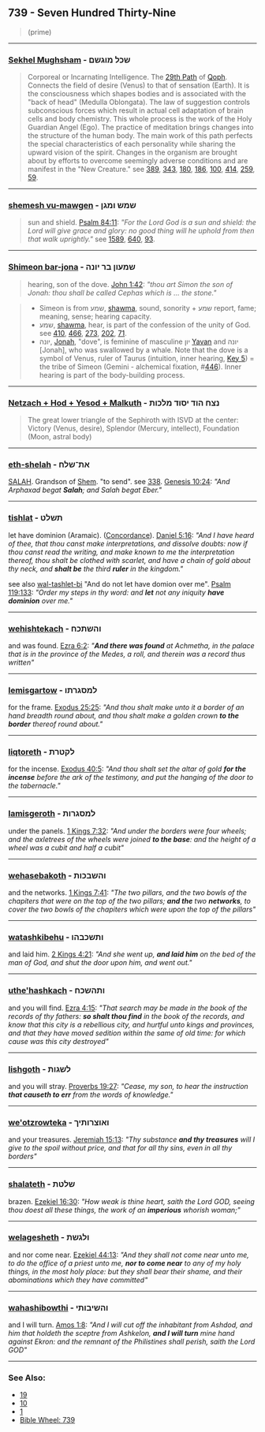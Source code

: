 ## 739 - Seven Hundred Thirty-Nine
> (prime)

---

### [Sekhel Mughsham](/keys/ShKL.MVGShM) - שכל מוגשם
> Corporeal or Incarnating Intelligence. The [29th Path](29) of [Qoph](/keys/Q). Connects the field of desire (Venus) to that of sensation (Earth). It is the consciousness which shapes bodies and is associated with the "back of head" (Medulla Oblongata). The law of suggestion controls subconscious forces which result in actual cell adaptation of brain cells and body chemistry. This whole process is the work of the Holy Guardian Angel (Ego). The practice of meditation brings changes into the structure of the human body. The main work of this path perfects the special characteristics of each personality while sharing the upward vision of the spirit. Changes in the organism are brought about by efforts to overcome seemingly adverse conditions and are manifest in the "New Creature." see [389](389), [343](343), [180](180), [186](186), [100](100), [414](414), [259](259), [59](59).

---

### [shemesh vu-mawgen](/keys/ShMSh.VMGN) - שמש ומגן
> sun and shield. [Psalm 84:11](http://biblehub.com/psalms/84-11.htm): *"For the Lord God is a sun and shield: the Lord will give grace and glory: no good thing will he uphold from then that walk uprightly."* see [1589](1589), [640](640), [93](93).

---

### [Shimeon bar-jona](/keys/ShMOVN.BR-IVNH) - שמעון בר יונה
> hearing, son of the dove. [John 1:42](http://biblehub.com/john/1-42.htm): *"thou art Simon the son of Jonah: thou shall be called Cephas which is ... the stone."*

> - Simeon is from שמע, [shawma](/keys/ShMO), sound, sonority + שמע report, fame; meaning, sense; hearing capacity.
> - שמע, [shawma](/keys/ShMO), hear, is part of the confession of the unity of God. see [410](410), [466](466), [273](273), [202](202), [71](71).
> - יונה, [Jonah](/keys/IVNH), "dove", is feminine of masculine יון [Yavan](/keys/IVN)  and יונה [Jonah], who was swallowed by a whale. Note that the dove is a symbol of Venus, ruler of Taurus (intuition, inner hearing, [Key 5](5)) = the tribe of Simeon (Gemini - alchemical fixation, #[446](446)). Inner hearing is part of the body-building process.

---

### [Netzach + Hod + Yesod + Malkuth](/keys/NTzCh.HVD.ISVD.MLKVTh) - נצח הוד יסוד מלכות
> The great lower triangle of the Sephiroth with ISVD at the center: Victory (Venus, desire), Splendor (Mercury, intellect), Foundation (Moon, astral body)

---

### [eth-shelah](/keys/ATh-ShLCh) - את־שלח
[SALAH](/keys/ShLCh). Grandson of [Shem](/keys/ShM). "to send". see [338](338). [Genesis 10:24](https://biblehub.com/genesis/10-24.htm): *"And Arphaxad begat **Salah**; and Salah begat Eber."*

---

### [tishlat](/keys/ThShLT) - תשלט
let have dominion (Aramaic). ([Concordance](https://biblehub.com/hebrew/tishlat_7981.htm)). [Daniel 5:16](https://biblehub.com/daniel/5-16.htm): *"And I have heard of thee, that thou canst make interpretations, and dissolve doubts: now if thou canst read the writing, and make known to me the interpretation thereof, thou shalt be clothed with scarlet, and have a chain of gold about thy neck, and **shalt be** the third **ruler** in the kingdom."*

see also [wal-tashlet-bi](/keys/VAL-ThShLT-BI) "And do not let have domion over me". [Psalm 119:133](https://biblehub.com/psalms/119-133.htm): *"Order my steps in thy word: and **let** not any iniquity **have dominion** over me."*

---

### [wehishtekach](/keys/VHShThKCh) - והשתכח
and was found. [Ezra 6:2](https://biblehub.com/ezra/6-2.htm): *"**And there was found** at Achmetha, in the palace that is in the province of the Medes, a roll, and therein was a record thus written"*

---

### [lemisgartow](/keys/LMSGRThV) - למסגרתו
for the frame. [Exodus 25:25](https://biblehub.com/exodus/25-25.htm): *"And thou shalt make unto it a border of an hand breadth round about, and thou shalt make a golden crown **to the border** thereof round about."*

---

### [liqtoreth](/keys/LQTRTh) - לקטרת
for the incense. [Exodus 40:5](https://biblehub.com/exodus/40-5.htm): *"And thou shalt set the altar of gold **for the incense** before the ark of the testimony, and put the hanging of the door to the tabernacle."*

---

### [lamisgeroth](/keys/LMSGRVTh) - למסגרות
under the panels. [1 Kings 7:32](https://biblehub.com/1_kings/7-32.htm): *"And under the borders were four wheels; and the axletrees of the wheels were joined **to the base**: and the height of a wheel was a cubit and half a cubit"*

---

### [wehasebakoth](/keys/VHShBKVTh) - והשבכות
and the networks. [1 Kings 7:41](https://biblehub.com/1_kings/7-41.htm): *"The two pillars, and the two bowls of the chapiters that were on the top of the two pillars; **and the** two **networks**, to cover the two bowls of the chapiters which were upon the top of the pillars"*

---

### [watashkibehu](/keys/VThShKBHV) - ותשכבהו
and laid him. [2 Kings 4:21](https://biblehub.com/2_kings/4-21.htm): *"And she went up, **and laid him** on the bed of the man of God, and shut the door upon him, and went out."*

---

### [uthe'hashkach](/keys/VThHShKCh) - ותהשכח
and you will find. [Ezra 4:15](https://biblehub.com/ezra/4-15.htm): *"That search may be made in the book of the records of thy fathers: **so shalt thou find** in the book of the records, and know that this city is a rebellious city, and hurtful unto kings and provinces, and that they have moved sedition within the same of old time: for which cause was this city destroyed"*

---

### [lishgoth](/keys/LShGVTh) - לשגות
and you will stray. [Proverbs 19:27](https://biblehub.com/proverbs/19-27.htm): *"Cease, my son, to hear the instruction **that causeth to err** from the words of knowledge."*

---

### [we'otzrowteka](/keys/VAVTzRVThIK) - ואוצרותיך
and your treasures. [Jeremiah 15:13](https://biblehub.com/jeremiah/15-13.htm): *"Thy substance **and thy treasures** will I give to the spoil without price, and that for all thy sins, even in all thy borders"*

---

### [shalateth](/keys/ShLTTh) - שלטת
brazen. [Ezekiel 16:30](https://biblehub.com/ezekiel/16-30.htm): *"How weak is thine heart, saith the Lord GOD, seeing thou doest all these things, the work of an **imperious** whorish woman;"*

---

### [welagesheth](/keys/VLGShTh) - ולגשת
and nor come near. [Ezekiel 44:13](https://biblehub.com/ezekiel/44-13.htm): *"And they shall not come near unto me, to do the office of a priest unto me, **nor to come near** to any of my holy things, in the most holy place: but they shall bear their shame, and their abominations which they have committed"*

---

### [wahashibowthi](/keys/VHShIBVThI) - והשיבותי
and I will turn. [Amos 1:8](https://biblehub.com/amos/1-8.htm): *"And I will cut off the inhabitant from Ashdod, and him that holdeth the sceptre from Ashkelon, **and I will turn** mine hand against Ekron: and the remnant of the Philistines shall perish, saith the Lord GOD"*

---

### See Also:

- [19](19)
- [10](10)
- [1](1)
- [Bible Wheel: 739](https://www.biblewheel.com//GR/GR_Database.php?SearchBy_Gematria=739)
